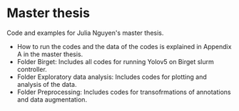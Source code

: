 # Master thesis
Code and examples for Julia Nguyen's master thesis.

- How to run the codes and the data of the codes is explained in Appendix A in the master thesis. 
- Folder Birget: Includes all codes for running Yolov5 on Birget slurm controller.
- Folder Exploratory data analysis: Includes codes for  plotting and analysis of the data.
- Folder Preprocessing: Includes codes for transofrmations of annotations and data augmentation.
